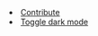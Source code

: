 <li><a href="https://github.com/flaviut/nim-by-example">Contribute</a></li><li
><a href="#" onclick="toggleDarkMode(); return false;">Toggle dark mode</a></li>
